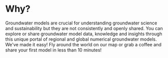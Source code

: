 # Why?

Groundwater models are crucial for understanding groundwater science and sustainability but they are not consistently and openly shared. You can explore or share groundwater model data, knowledge and insights through this unique portal of regional and global numerical groundwater models. We've made it easy! Fly around the world on our map or grab a coffee and share your first model in less than 10 minutes!
